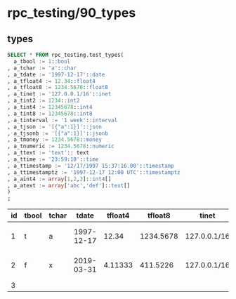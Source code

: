 #  rpc_testing/90_types
## types

```sql
SELECT * FROM rpc_testing.test_types(
  a_tbool := 1::bool              
, a_tchar := 'a'::char
, a_tdate := '1997-12-17'::date
, a_tfloat4 := 12.34::float4
, a_tfloat8 := 1234.5678::float8
, a_tinet := '127.0.0.1/16'::inet
, a_tint2 := 1234::int2
, a_tint4 := 12345678::int4
, a_tint8 := 12345678::int8
, a_tinterval := '1 week'::interval
, a_tjson := '[{"a":1}]'::json
, a_tjsonb := '[{"a":1}]'::jsonb
, a_tmoney := 1234.5678::money
, a_tnumeric := 1234.5678::numeric
, a_ttext := 'text':: text 
, a_ttime := '23:59:10'::time
, a_ttimestamp := '12/17/1997 15:37:16.00'::timestamp
, a_ttimestamptz := '1997-12-17 12:00 UTC'::timestamptz
, a_aint4 := array[1,2,3]::int4[]
, a_atext := array['abc','def']::text[]
)
;
```
|id | tbool | tchar |   tdate    | tfloat4 |  tfloat8  |    tinet     | tint2 |  tint4   |  tint8   |    tinterval    |   tjson   |   tjsonb   |  tmoney   | tnumeric  |  ttext   |   ttime    |     ttimestamp      |      ttimestamptz      |  aint4  |    atext    
|---|-------|-------|------------|---------|-----------|--------------|-------|----------|----------|-----------------|-----------|------------|-----------|-----------|----------|------------|---------------------|------------------------|---------|-------------
| 1 | t     | a     | 1997-12-17 |   12.34 | 1234.5678 | 127.0.0.1/16 |  1234 | 12345678 | 12345678 | 7 days          | [{"a":1}] | [{"a": 1}] | $1,234.57 | 1234.5678 | text     | 23:59:10   | 1997-12-17 15:37:16 | 1997-12-17 15:00:00+03 | {1,2,3} | {abc,def}
| 2 | f     | x     | 2019-03-31 | 4.11333 |  411.5226 | 127.0.0.1/16 |   617 |  6172839 |  6172839 | 7 days 01:00:00 | [{"a":1}] | [{"a": 1}] | $1,234.57 | 1234.5678 | texttext | 23:55:10.5 | 1997-12-17 15:37:16 | 1997-12-17 19:00:00+03 | {9,8,7} | {zyx1,zyx2}
| 3 |       |       |            |         |           |              |       |          |          |                 |           |            |           |           |          |            |                     |                        |         | 

